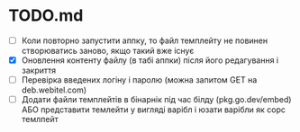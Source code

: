 # TODO.md

- [ ] Коли повторно запустити аппку, то файл темплейту не повинен створюватись заново, якщо такий вже існує
- [x] Оновлення контенту файлу (в табі аппки) після його редагування і закриття 
- [ ] Перевірка введених логіну і паролю (можна запитом GET на deb.webitel.com)
- [ ] Додати файли темплейтів в бінарнік під час білду (pkg.go.dev/embed) АБО представити темлейти у вигляді варібл і юзати варібли як сорс темлпейт 